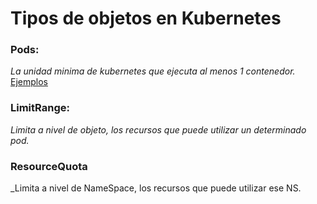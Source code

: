 # Tipos de objetos en Kubernetes

### Pods: 
_La unidad minima de kubernetes que ejecuta al menos 1 contenedor._
[Ejemplos](https://github.com/albertoff7/cmd/tree/master/kubernetes/samples/pods)
### LimitRange:
_Limita a nivel de objeto, los recursos que puede utilizar un determinado pod._
### ResourceQuota
_Limita a nivel de NameSpace, los recursos que puede utilizar ese NS.
